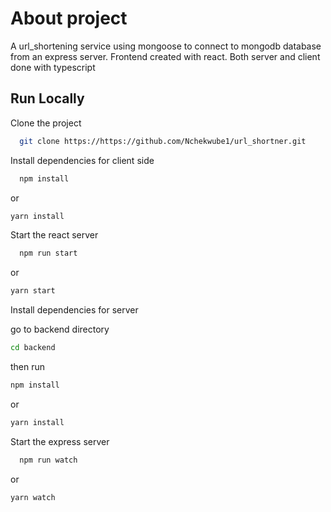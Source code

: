# About project

A url_shortening service using mongoose to connect to mongodb database from an express server. Frontend created with react. Both server and client done with typescript

## Run Locally

Clone the project

```bash
  git clone https://https://github.com/Nchekwube1/url_shortner.git
```

Install dependencies for client side

```bash
  npm install
```

or

```bash
yarn install
```

Start the react server

```bash
  npm run start
```

or

```bash
yarn start
```

Install dependencies for server

go to backend directory

```bash
cd backend
```

then run

```bash
npm install
```

or

```bash
yarn install
```

Start the express server

```bash
  npm run watch
```

or

```bash
yarn watch
```
